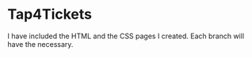 # Tap4Tickets

I have included the HTML and the CSS pages I created. Each branch will have the necessary.
